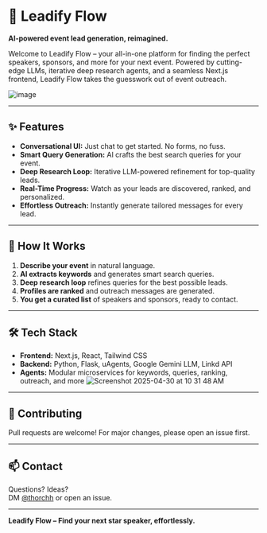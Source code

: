 # 🚀 Leadify Flow

**AI-powered event lead generation, reimagined.**

Welcome to Leadify Flow – your all-in-one platform for finding the perfect speakers, sponsors, and more for your next event. Powered by cutting-edge LLMs, iterative deep research agents, and a seamless Next.js frontend, Leadify Flow takes the guesswork out of event outreach.

![image](https://github.com/user-attachments/assets/42860cb3-9421-4df8-b7d5-c3393acd2613)


---

## ✨ Features

- **Conversational UI:** Just chat to get started. No forms, no fuss.
- **Smart Query Generation:** AI crafts the best search queries for your event.
- **Deep Research Loop:** Iterative LLM-powered refinement for top-quality leads.
- **Real-Time Progress:** Watch as your leads are discovered, ranked, and personalized.
- **Effortless Outreach:** Instantly generate tailored messages for every lead.

---

## 🧠 How It Works

1. **Describe your event** in natural language.
2. **AI extracts keywords** and generates smart search queries.
3. **Deep research loop** refines queries for the best possible leads.
4. **Profiles are ranked** and outreach messages are generated.
5. **You get a curated list** of speakers and sponsors, ready to contact.

---

## 🛠️ Tech Stack

- **Frontend:** Next.js, React, Tailwind CSS
- **Backend:** Python, Flask, uAgents, Google Gemini LLM, Linkd API
- **Agents:** Modular microservices for keywords, queries, ranking, outreach, and more
![Screenshot 2025-04-30 at 10 31 48 AM](https://github.com/user-attachments/assets/7aa4f49a-e0aa-4600-b5c8-5d5a812c7c41)

---

## 🤝 Contributing

Pull requests are welcome! For major changes, please open an issue first.

---

## 📫 Contact

Questions? Ideas?  
DM [@thorchh](https://twitter.com/thorchh) or open an issue.

---

**Leadify Flow – Find your next star speaker, effortlessly.**
